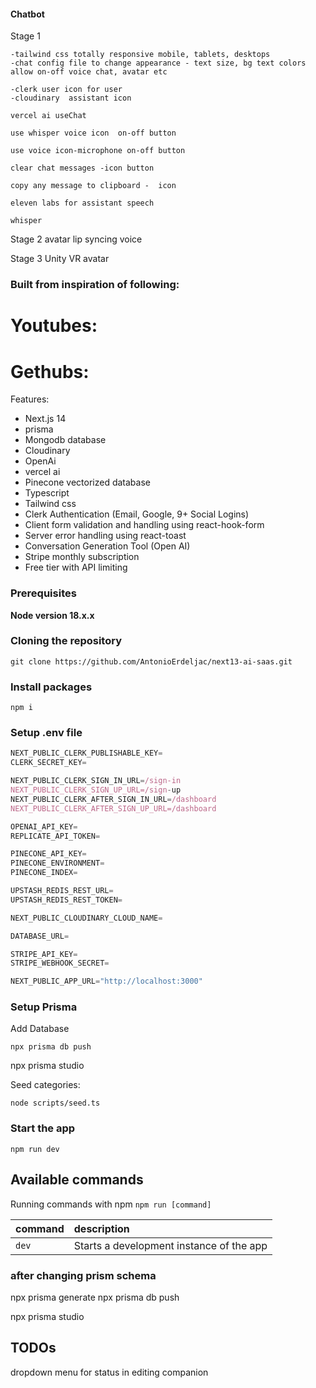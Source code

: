 #### Chatbot

Stage 1

    -tailwind css totally responsive mobile, tablets, desktops
    -chat config file to change appearance - text size, bg text colors allow on-off voice chat, avatar etc

    -clerk user icon for user
    -cloudinary  assistant icon

    vercel ai useChat

    use whisper voice icon  on-off button

    use voice icon-microphone on-off button

    clear chat messages -icon button

    copy any message to clipboard -  icon

    eleven labs for assistant speech

    whisper

Stage 2 avatar
lip syncing voice

Stage 3
Unity VR avatar

### Built from inspiration of following:

# Youtubes:

# Gethubs:

Features:

- Next.js 14
- prisma
- Mongodb database
- Cloudinary
- OpenAi
- vercel ai
- Pinecone vectorized database
- Typescript
- Tailwind css
- Clerk Authentication (Email, Google, 9+ Social Logins)
- Client form validation and handling using react-hook-form
- Server error handling using react-toast
- Conversation Generation Tool (Open AI)
- Stripe monthly subscription
- Free tier with API limiting

### Prerequisites

**Node version 18.x.x**

### Cloning the repository

```shell
git clone https://github.com/AntonioErdeljac/next13-ai-saas.git
```

### Install packages

```shell
npm i
```

### Setup .env file

```js
NEXT_PUBLIC_CLERK_PUBLISHABLE_KEY=
CLERK_SECRET_KEY=

NEXT_PUBLIC_CLERK_SIGN_IN_URL=/sign-in
NEXT_PUBLIC_CLERK_SIGN_UP_URL=/sign-up
NEXT_PUBLIC_CLERK_AFTER_SIGN_IN_URL=/dashboard
NEXT_PUBLIC_CLERK_AFTER_SIGN_UP_URL=/dashboard

OPENAI_API_KEY=
REPLICATE_API_TOKEN=

PINECONE_API_KEY=
PINECONE_ENVIRONMENT=
PINECONE_INDEX=

UPSTASH_REDIS_REST_URL=
UPSTASH_REDIS_REST_TOKEN=

NEXT_PUBLIC_CLOUDINARY_CLOUD_NAME=

DATABASE_URL=

STRIPE_API_KEY=
STRIPE_WEBHOOK_SECRET=

NEXT_PUBLIC_APP_URL="http://localhost:3000"
```

### Setup Prisma

Add Database

```shell
npx prisma db push

```

npx prisma studio

Seed categories:

```shell
node scripts/seed.ts
```

### Start the app

```shell
npm run dev
```

## Available commands

Running commands with npm `npm run [command]`

| command | description                              |
| :------ | :--------------------------------------- |
| `dev`   | Starts a development instance of the app |

### after changing prism schema

npx prisma generate
npx prisma db push

npx prisma studio

## TODOs

dropdown menu for status in editing companion
